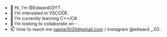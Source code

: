 - 👋 Hi, I’m @Edward03YT ,
- 👀 I’m interested in VSCODE.
- 🌱 I’m currently learning C++/C# .
- 💞️ I’m looking to collaborate on - .
- 📫 How to reach me igame3030@gmail.com / instagram @edward._.03 .

